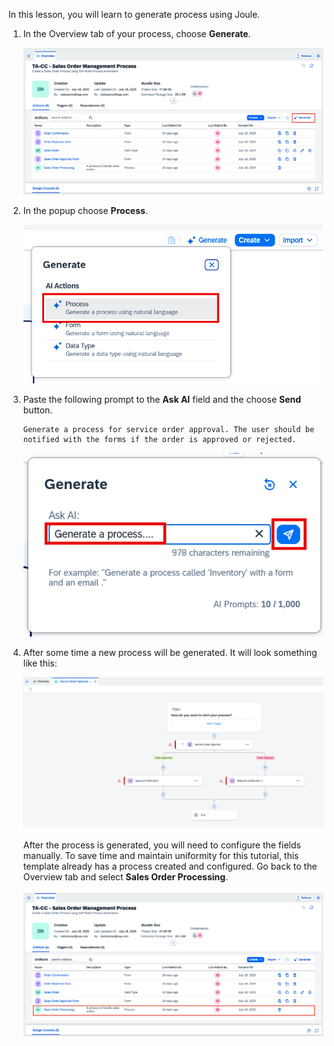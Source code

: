 
In this lesson, you will learn to generate process using Joule. 


1. In the Overview tab of your process, choose **Generate**.

    ![GenerativeAI](./Images/410-AI-generative-ai.png)

2. In the popup choose **Process**.

    ![GenerateProcess](./Images/410-AI-generate-process.png)

3. Paste the following prompt to the **Ask AI** field and the choose **Send** button.

    ~~~
    Generate a process for service order approval. The user should be notified with the forms if the order is approved or rejected.
    ~~~

    ![Prompt](./Images/410-AI-prompt.png)

4. After some time a new process will be generated. It will look something like this:

    ![NewProcess](./Images/410-AI-new-process.png)
 <br><br>
 After the process is generated, you will need to configure the fields manually. To save time and maintain uniformity for this tutorial, this template already has a process created and configured. Go back to the Overview tab and select **Sales Order Processing**.<br><br>
 ![NewProcess](./Images/410-Template-process.png)




